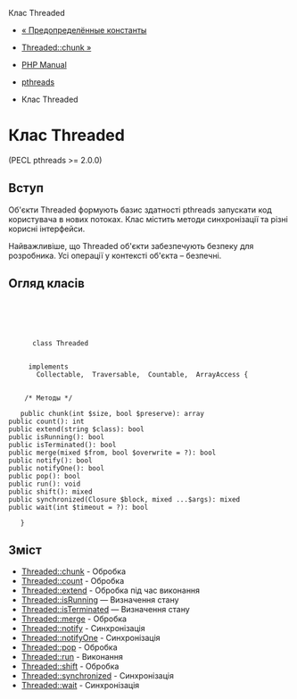 Клас Threaded

-   [« Предопределённые константы](pthreads.constants.html)
    
-   [Threaded::chunk »](threaded.chunk.html)
    
-   [PHP Manual](index.html)
    
-   [pthreads](book.pthreads.html)
    
-   Клас Threaded
    

# Клас Threaded

(PECL pthreads >= 2.0.0)

## Вступ

Об'єкти Threaded формують базис здатності pthreads запускати код користувача в нових потоках. Клас містить методи синхронізації та різні корисні інтерфейси.

Найважливіше, що Threaded об'єкти забезпечують безпеку для розробника. Усі операції у контексті об'єкта – безпечні.

## Огляд класів

```classsynopsis


    
    
     
      class Threaded
     

     implements 
       Collectable,  Traversable,  Countable,  ArrayAccess {
    

    /* Методы */
    
   public chunk(int $size, bool $preserve): array
public count(): int
public extend(string $class): bool
public isRunning(): bool
public isTerminated(): bool
public merge(mixed $from, bool $overwrite = ?): bool
public notify(): bool
public notifyOne(): bool
public pop(): bool
public run(): void
public shift(): mixed
public synchronized(Closure $block, mixed ...$args): mixed
public wait(int $timeout = ?): bool

   }
```

## Зміст

-   [Threaded::chunk](threaded.chunk.html) - Обробка
-   [Threaded::count](threaded.count.html) - Обробка
-   [Threaded::extend](threaded.extend.html) - Обробка під час виконання
-   [Threaded::isRunning](thread.isrunning.html) — Визначення стану
-   [Threaded::isTerminated](threaded.isterminated.html) — Визначення стану
-   [Threaded::merge](threaded.merge.html) - Обробка
-   [Threaded::notify](threaded.notify.html) - Синхронізація
-   [Threaded::notifyOne](threaded.notifyone.html) - Синхронізація
-   [Threaded::pop](threaded.pop.html) - Обробка
-   [Threaded::run](threaded.run.html) - Виконання
-   [Threaded::shift](threaded.shift.html) - Обробка
-   [Threaded::synchronized](threaded.synchronized.html) - Синхронізація
-   [Threaded::wait](threaded.wait.html) - Синхронізація